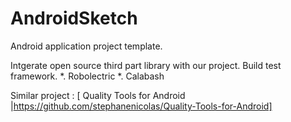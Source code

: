 AndroidSketch
=============
Android application project template.

Intgerate open source third part library with our project. Build test framework.
*. Robolectric
*. Calabash




Similar project :
[ Quality Tools for Android |https://github.com/stephanenicolas/Quality-Tools-for-Android]

